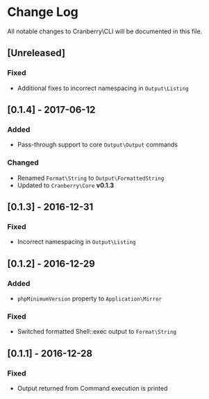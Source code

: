 # Change Log

All notable changes to Cranberry\CLI will be documented in this file.

## [Unreleased]
### Fixed
- Additional fixes to incorrect namespacing in `Output\Listing`

## [0.1.4] - 2017-06-12
### Added
- Pass-through support to core `Output\Output` commands

### Changed
- Renamed `Format\String` to `Output\FormattedString`
- Updated to `Cranberry\Core` **v0.1.3**

## [0.1.3] - 2016-12-31
### Fixed
- Incorrect namespacing in `Output\Listing`

## [0.1.2] - 2016-12-29
### Added
- `phpMinimumVersion` property to `Application\Mirror`

### Fixed
- Switched formatted Shell::exec output to `Format\String`

## [0.1.1] - 2016-12-28
### Fixed
- Output returned from Command execution is printed
